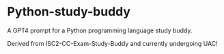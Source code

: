 # Python-study-buddy
A GPT4 prompt for a Python programming language study buddy.  

Derived from ISC2-CC-Exam-Study-Buddy and currently undergoing UAC!
